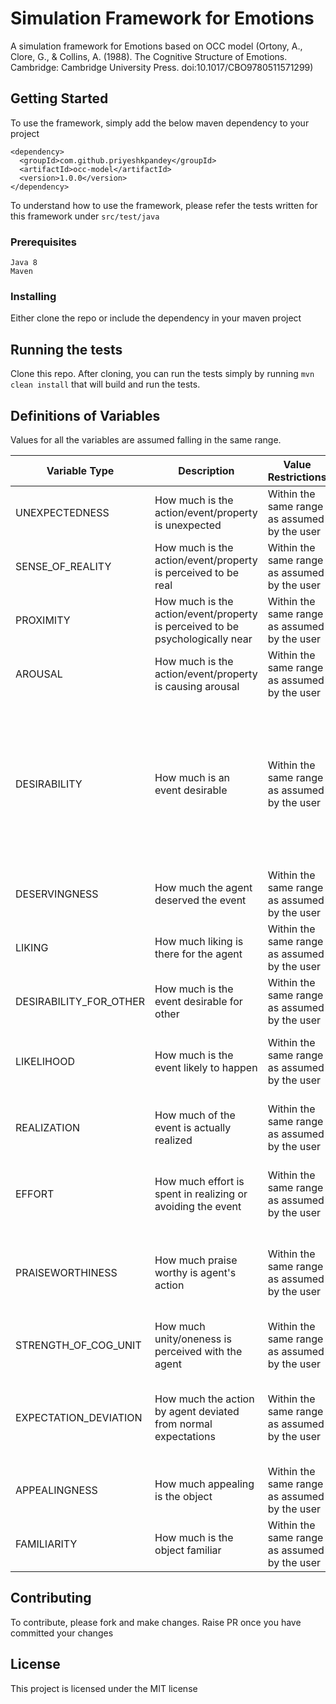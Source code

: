 # Simulation Framework for Emotions

A simulation framework for Emotions based on OCC model (Ortony, A., Clore, G., & Collins, A. (1988). The Cognitive Structure of Emotions. Cambridge: Cambridge University Press. doi:10.1017/CBO9780511571299)

## Getting Started

To use the framework, simply add the below maven dependency to your project
```
<dependency>
  <groupId>com.github.priyeshkpandey</groupId>
  <artifactId>occ-model</artifactId>
  <version>1.0.0</version>
</dependency>
```

To understand how to use the framework, please refer the tests written for this framework under ```src/test/java```

### Prerequisites

```
Java 8
Maven
```

### Installing

Either clone the repo or include the dependency in your maven project

## Running the tests
Clone this repo.
After cloning, you can run the tests simply by running ```mvn clean install``` that will build and run the tests.

## Definitions of Variables

Values for all the variables are assumed falling in the same range.

| Variable Type | Description | Value Restrictions | Influenced Emotions |
|--------------|-------------|--------------------|---------------------|
| UNEXPECTEDNESS | How much is the action/event/property is unexpected | Within the same range as assumed by the user | All |
| SENSE_OF_REALITY | How much is the action/event/property is perceived to be real | Within the same range as assumed by the user | All |
| PROXIMITY | How much is the action/event/property is perceived to be psychologically near | Within the same range as assumed by the user | All |
| AROUSAL | How much is the action/event/property is causing arousal | Within the same range as assumed by the user | All |
| DESIRABILITY | How much is an event desirable | Within the same range as assumed by the user | Anger, Disappointment, Distress, Fear, Fears-Confirmed, Gloating, Gratitude, Happy-For, Hope, Joy, Relief, Remorse, Resentment, Satisfaction, Sorry-For |
| DESERVINGNESS | How much the agent deserved the event | Within the same range as assumed by the user | Gloating, Happy-For, Resentment, Sorry-For |
| LIKING | How much liking is there for the agent | Within the same range as assumed by the user | Gloating, Happy-For, Resentment, Sorry-For |
| DESIRABILITY_FOR_OTHER | How much is the event desirable for other | Within the same range as assumed by the user | Gloating, Happy-For, Resentment, Sorry-For |
| LIKELIHOOD | How much is the event likely to happen | Within the same range as assumed by the user | Disappointment, Fear, Fears-Confirmed, Hope, Relief, Satisfaction |
| REALIZATION | How much of the event is actually realized | Within the same range as assumed by the user | Disappointment, Fears-Confirmed, Relief, Satisfaction |
| EFFORT | How much effort is spent in realizing or avoiding the event | Within the same range as assumed by the user | Disappointment, Fears-Confirmed, Relief, Satisfaction |
| PRAISEWORTHINESS | How much praise worthy is agent's action | Within the same range as assumed by the user | Admiration, Anger, Gratification, Gratitude, Pride, Remorse, Reproach, Shame |
| STRENGTH_OF_COG_UNIT | How much unity/oneness is perceived with the agent | Within the same range as assumed by the user | Gratification, Pride, Remorse, Shame |
| EXPECTATION_DEVIATION | How much the action by agent deviated from normal expectations | Within the same range as assumed by the user | Admiration, Anger, Gratification, Gratitude, Pride, Remorse, Reproach, Shame |
| APPEALINGNESS | How much appealing is the object | Within the same range as assumed by the user | Love, Hate |
| FAMILIARITY | How much is the object familiar | Within the same range as assumed by the user | Love, Hate |


## Contributing

To contribute, please fork and make changes. Raise PR once you have committed your changes



## License

This project is licensed under the MIT license

